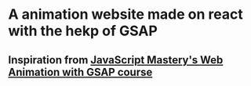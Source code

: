 # A animation website made on react with the hekp of GSAP


## Inspiration from [JavaScript Mastery's Web Animation with GSAP course](https://www.youtube.com/watch?v=AW1yfBKRMKc&t=203s)
